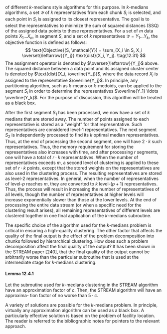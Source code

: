 
of different $k$-medians style algorithms for this purpose. In $k$-medians algorithms, a set 
$\mathcal{Y}$ of $k$ representatives from each chunk $S_i$ is selected, and each point in $S_i$ is assigned to 
its closest representative. The goal is to select the representatives to minimize the sum of 
squared distances (SSQ) of the assigned data points to these representatives. For a set of 
$m$ data points $X_1 \ldots X_m$ in segment $S$, and a set of $k$ representatives $\mathcal{Y} = Y_1 \ldots Y_k$, the 
objective function is defined as follows:
$$
\text{Objective}(S, \mathcal{Y}) = \sum_{X_i \in S, X_i \overset{\leftarrow}{Y_j}} \text{dist}(X_i, Y_j). \tag{12.31}
$$
The assignment operator is denoted by $\overset{\leftarrow}{Y_j}$ above. The squared distance between a data 
point and its assigned cluster center is denoted by $\text{dist}(X_i, \overline{Y_j})$, where the data record $X_i$ is 
assigned to the representative $\overline{Y_j}$. In principle, any partitioning algorithm, such as $k$-means 
or $k$-medoids, can be applied to the segment $S_i$ in order to determine the representatives 
$\overline{Y_1} \ldots \overline{Y_k}$. For the purpose of discussion, this algorithm will be treated as a black box.

After the first segment $S_1$ has been processed, we now have a set of $k$ medians that are 
stored away. The number of points assigned to each representative is stored as a “weight” 
for that representative. Such representatives are considered level-1 representatives. The next 
segment $S_2$ is independently processed to find its $k$ optimal median representatives. Thus, 
at the end of processing the second segment, one will have $2 \cdot k$ such representatives. Thus, 
the memory requirement for storing the representatives also increases with time, and after 
processing $r$ segments, one will have a total of $r \cdot k$ representatives. When the number 
of representatives exceeds $m$, a second level of clustering is applied to these set of $r \cdot k$ 
points, except that the stored weights on the representatives are also used in the clustering 
process. The resulting representatives are stored as level-2 representatives. In general, when 
the number of representatives of level-$p$ reaches $m$, they are converted to $k$ level-$(p + 1)$ 
representatives. Thus, the process will result in increasing the number of representatives of 
all levels, though the number of representatives at higher levels will increase exponentially 
slower than those at the lower levels. At the end of processing the entire data stream (or 
when a specific need for the clustering result arises), all remaining representatives of different 
levels are clustered together in one final application of the $k$-medians subroutine.

The specific choice of the algorithm used for the $k$-medians problem is critical in ensuring 
a high-quality clustering. The other factor that affects the quality of the final output is the 
effect of the problem decomposition into chunks followed by hierarchical clustering. How 
does such a problem decomposition affect the final quality of the output? It has been shown 
in the STREAM paper [240], that the final quality of the output cannot be arbitrarily 
worse than the particular subroutine that is used at the intermediate stage for $k$-medians 
clustering.

#### Lemma 12.4.1
Let the subroutine used for $k$-medians clustering in the STREAM algorithm 
have an approximation factor of $c$. Then, the STREAM algorithm will have an approxima-
tion factor of no worse than $5 \cdot c$.

A variety of solutions are possible for the $k$-medians problem. In principle, virtually any 
approximation algorithm can be used as a black box. A particularly effective solution is 
based on the problem of facility location. The reader is referred to the bibliographic notes 
for pointers to the relevant approach.

